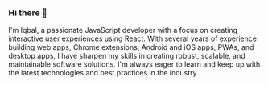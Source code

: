 ### Hi there 👋

I'm Iqbal, a passionate JavaScript developer with a focus on creating interactive user experiences using React. With several years of experience building web apps, Chrome extensions, Android and iOS apps, PWAs, and desktop apps, I have sharpen my skills in creating robust, scalable, and maintainable software solutions. I'm always eager to learn and keep up with the latest technologies and best practices in the industry.

<!--
**iqbalexperience/iqbalexperience** is a ✨ _special_ ✨ repository because its `README.md` (this file) appears on your GitHub profile.

Here are some ideas to get you started:

- 🔭 I’m currently working on ...
- 🌱 I’m currently learning ...
- 👯 I’m looking to collaborate on ...
- 🤔 I’m looking for help with ...
- 💬 Ask me about ...
- 📫 How to reach me: ...
- 😄 Pronouns: ...
- ⚡ Fun fact: ...
-->

